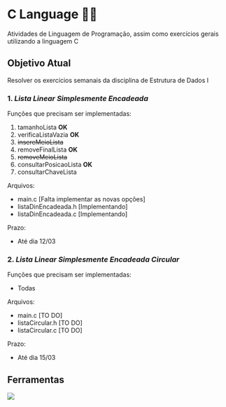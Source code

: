 # C Language 👨‍💻

Atividades de Linguagem de Programação, assim como exercícios gerais utilizando a linguagem C

## Objetivo Atual

Resolver os exercícios semanais da disciplina de Estrutura de Dados I

### 1. *Lista Linear Simplesmente Encadeada*

Funções que precisam ser implementadas:

1. tamanhoLista **OK**
2. verificaListaVazia **OK**
3. ~~insereMeioLista~~
4. removeFinalLista **OK**
5. ~~removeMeioLista~~
6. consultarPosicaoLista **OK**
7. consultarChaveLista

Arquivos:

- main.c [Falta implementar as novas opções]
- listaDinEncadeada.h [Implementando]
- listaDinEncadeada.c [Implementando]

Prazo:

- Até dia 12/03

### 2. *Lista Linear Simplesmente Encadeada Circular*

Funções que precisam ser implementadas:

- Todas

Arquivos:

- main.c [TO DO]
- listaCircular.h [TO DO]
- listaCircular.c [TO DO]

Prazo:

- Até dia 15/03

## Ferramentas

![](https://img.shields.io/badge/Code-C_Language-informational?style=flat&logo=C&logoColor=white&color=5e97d0)
